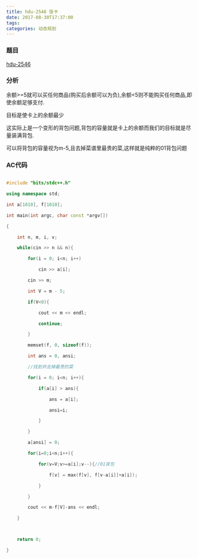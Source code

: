 ```yaml
---
title: hdu-2546 饭卡
date: 2017-08-30T17:37:00
tags:
categories: 动态规划
---
```


### 题目

[hdu-2546](http://acm.hdu.edu.cn/showproblem.php?pid=2546)



### 分析

余额>=5就可以买任何商品(购买后余额可以为负),余额<5则不能购买任何商品,即使余额足够支付.

目标是使卡上的余额最少



这实际上是一个变形的背包问题,背包的容量就是卡上的余额而我们的目标就是尽量装满背包.



可以将背包的容量视为m-5,且去掉菜谱里最贵的菜,这样就是纯粹的01背包问题



### AC代码

```cpp

#include "bits/stdc++.h"

using namespace std;

int a[1010], f[1010];

int main(int argc, char const *argv[])

{

    int n, m, i, v;

    while(cin >> n && n){

        for(i = 0; i<n; i++)

            cin >> a[i];

        cin >> m;

        int V = m - 5;

        if(V<0){

            cout << m << endl;

            continue;

        }

        memset(f, 0, sizeof(f));

        int ans = 0, ansi;

        //找到并去掉最贵的菜

        for(i = 0; i<n; i++){

            if(a[i] > ans){

                ans = a[i];

                ansi=i;

            }

        }

        a[ansi] = 0;

        for(i=0;i<n;i++){

            for(v=V;v>=a[i];v--){//01背包

                f[v] = max(f[v], f[v-a[i]]+a[i]);

            }

        }

        cout << m-f[V]-ans << endl;

    }



    return 0;

}



```
    